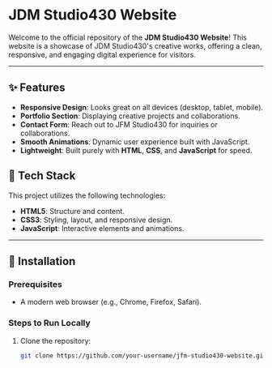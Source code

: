 # JDM Studio430 Website

Welcome to the official repository of the **JDM Studio430 Website**! This website is a showcase of JDM Studio430's creative works, offering a clean, responsive, and engaging digital experience for visitors.

---

## ✨ Features

- **Responsive Design**: Looks great on all devices (desktop, tablet, mobile).
- **Portfolio Section**: Displaying creative projects and collaborations.
- **Contact Form**: Reach out to JFM Studio430 for inquiries or collaborations.
- **Smooth Animations**: Dynamic user experience built with JavaScript.
- **Lightweight**: Built purely with **HTML**, **CSS**, and **JavaScript** for speed.

## 🔧 Tech Stack

This project utilizes the following technologies:

- **HTML5**: Structure and content.
- **CSS3**: Styling, layout, and responsive design.
- **JavaScript**: Interactive elements and animations.

---

## 🚀 Installation

### Prerequisites

- A modern web browser (e.g., Chrome, Firefox, Safari).

### Steps to Run Locally

1. Clone the repository:

   ```bash
   git clone https://github.com/your-username/jfm-studio430-website.git

